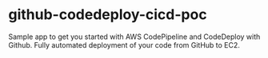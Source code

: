 # github-codedeploy-cicd-poc

Sample app to get you started with AWS CodePipeline and CodeDeploy with Github. Fully automated deployment of your code from GitHub to EC2.
